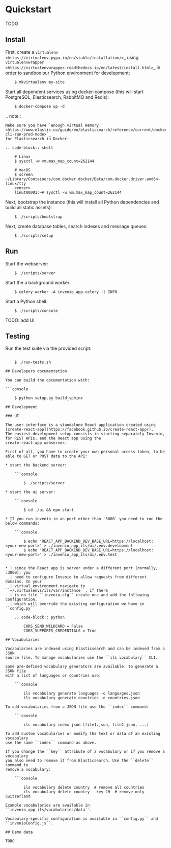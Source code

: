 # Quickstart

TODO

## Install

First, create a `virtualenv <https://virtualenv.pypa.io/en/stable/installation/>`_
using `virtualenvwrapper <https://virtualenvwrapper.readthedocs.io/en/latest/install.html>`_
in order to sandbox our Python environment for development:

```console
    $ mkvirtualenv my-site
```

Start all dependent services using docker-compose (this will start PostgreSQL, Elasticsearch, RabbitMQ and Redis):

```console
    $ docker-compose up -d
```

.. note::

    Make sure you have `enough virtual memory
    <https://www.elastic.co/guide/en/elasticsearch/reference/current/docker.html#docker-cli-run-prod-mode>`_
    for Elasticsearch in Docker:

    .. code-block:: shell

        # Linux
        $ sysctl -w vm.max_map_count=262144

        # macOS
        $ screen ~/Library/Containers/com.docker.docker/Data/com.docker.driver.amd64-linux/tty
        <enter>
        linut00001:~# sysctl -w vm.max_map_count=262144


Next, bootstrap the instance (this will install all Python dependencies and
build all static assets):

```console
    $ ./scripts/bootstrap
```

Next, create database tables, search indexes and message queues:

```console
    $ ./scripts/setup
```

## Run

Start the webserver:

```console
    $ ./scripts/server
```

Start the a background worker:

```console
    $ celery worker -A invenio_app.celery -l INFO
```

Start a Python shell:

```console
    $ ./scripts/console
```

TODO: add UI

## Testing

Run the test suite via the provided script:

```console

    $ ./run-tests.sh

## Developers documentation

You can build the documentation with:

```console

    $ python setup.py build_sphinx

## Development

### UI

The user interface is a standalone React application created using [create-react-app](https://facebook.github.io/create-react-app/).
The easiest development setup consists in starting separately Invenio, for REST APIs, and the React app using the
create-react-app webserver.

First of all, you have to create your own personal access token, to be able to GET or POST data to the API:

* start the backend server:

    ```console

        $ ./scripts/server

* start the ui server:

    ```console

        $ cd ./ui && npm start

* If you run invenio in an port other than `5000` you need to run the below commands:

    ```console

        $ echo 'REACT_APP_BACKEND_DEV_BASE_URL=https://localhost:<your-new-port>' > ./invenio_app_ils/ui/.env.development
        $ echo 'REACT_APP_BACKEND_DEV_BASE_URL=https://localhost:<your-new-port>' > ./invenio_app_ils/ui/.env.test


* | since the React app is server under a different port (normally, :3000), you
  | need to configure Invenio to allow requests from different domains. In your
  | virtual environment navigate to ``~/.virtualenvs/ils/var/instance``, if there
  | is no file ``invenio.cfg`` create one and add the following configuration,
  | which will override the existing configuration we have in ``config.py``

    .. code-block:: python

        CORS_SEND_WILDCARD = False
        CORS_SUPPORTS_CREDENTIALS = True

## Vocabularies

Vocabularies are indexed using Elasticsearch and can be indexed from a JSON
source file. To manage vocabularies use the ``ils vocabulary`` CLI.

Some pre-defined vocabulary generators are available. To generate a JSON file
with a list of languages or countries use:

    ```console

        ils vocabulary generate languages -o languages.json
        ils vocabulary generate countries -o countries.json

To add vocabularies from a JSON file use the ``index`` command:

    ```console

        ils vocabulary index json [file1.json, file2.json, ...]

To add custom vocabularies or modify the text or data of an existing vocabulary
use the same ``index`` command as above.

If you change the ``key`` attribute of a vocabulary or if you remove a vocabulary
you also need to remove it from Elasticsearch. Use the ``delete`` command to
remove a vocabulary:

    ```console

        ils vocabulary delete country  # remove all countries
        ils vocabulary delete country --key CH  # remove only Switzerland

Example vocabularies are available in ``invenio_app_ils/vocabularies/data``.

Vocabulary-specific configuration is available in ``config.py`` and ``invenioConfig.js``.

## Demo data

TODO
